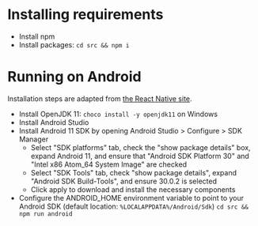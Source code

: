 # Installing requirements
- Install npm
- Install packages: `cd src && npm i`


# Running on Android
Installation steps are adapted from [the React Native site](https://reactnative.dev/docs/environment-setup).
- Install OpenJDK 11: `choco install -y openjdk11` on Windows
- Install Android Studio
- Install Android 11 SDK by opening Android Studio > Configure > SDK Manager
  - Select "SDK platforms" tab, check the "show package details" box, expand Android 11, and
  ensure that "Android SDK Platform 30" and "Intel x86 Atom_64 System Image" are checked
  - Select "SDK Tools" tab, check "show package details", expand "Android SDK Build-Tools", and
  ensure 30.0.2 is selected
  - Click apply to download and install the necessary components
- Configure the ANDROID_HOME environment variable to point to your Android SDK (default location: `%LOCALAPPDATA%/Android/Sdk`)
`cd src && npm run android`
